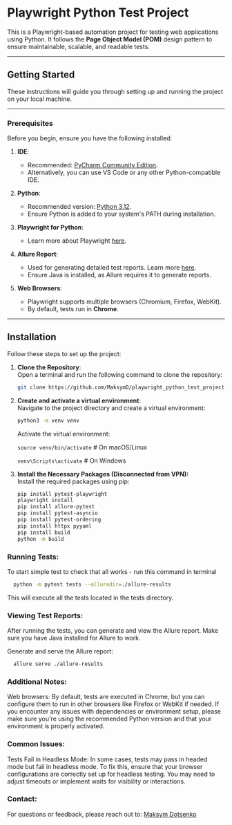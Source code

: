 # Playwright Python Test Project

This is a Playwright-based automation project for testing web applications using Python. It follows the **Page Object Model (POM)** design pattern to ensure maintainable, scalable, and readable tests.

---

## Getting Started

These instructions will guide you through setting up and running the project on your local machine.

---

### Prerequisites

Before you begin, ensure you have the following installed:

1. **IDE**:  
   - Recommended: [PyCharm Community Edition](https://www.jetbrains.com/pycharm/download/?section=windows).  
   - Alternatively, you can use VS Code or any other Python-compatible IDE.

2. **Python**:  
   - Recommended version: [Python 3.12](https://www.python.org/downloads/release/python-3127/).  
   - Ensure Python is added to your system's PATH during installation.

3. **Playwright for Python**:  
   - Learn more about Playwright [here](https://playwright.dev/python/docs/intro).

4. **Allure Report**:  
   - Used for generating detailed test reports. Learn more [here](https://allurereport.org/docs/install/).  
   - Ensure Java is installed, as Allure requires it to generate reports.

5. **Web Browsers**:  
   - Playwright supports multiple browsers (Chromium, Firefox, WebKit).  
   - By default, tests run in **Chrome**.

---

## Installation

Follow these steps to set up the project:

1. **Clone the Repository**:  
   Open a terminal and run the following command to clone the repository:

   ```bash
   git clone https://github.com/MaksymD/playwright_python_test_project.git
   
2. **Create and activate a virtual environment**:  
   Navigate to the project directory and create a virtual environment:

    ```bash
    python3 -m venv venv
    ```
   Activate the virtual environment:

    `source venv/bin/activate`   # On macOS/Linux

    `venv\Scripts\activate` # On Windows

3. **Install the Necessary Packages (Disconnected from VPN):**  
   Install the required packages using pip:

   ```bash
   pip install pytest-playwright
   playwright install
   pip install allure-pytest
   pip install pytest-asyncio
   pip install pytest-ordering
   pip install httpx pyyaml
   pip install build
   python -m build
   
### Running Tests: 
To start simple test to check that all works - run this command in terminal 

```bash
  python -m pytest tests --alluredir=./allure-results  
```
This will execute all the tests located in the tests directory.

### Viewing Test Reports: 
After running the tests, you can generate and view the Allure report. Make sure you have Java installed for Allure to work.

Generate and serve the Allure report:

```bash
  allure serve ./allure-results
```

### Additional Notes: 
Web browsers: By default, tests are executed in Chrome, but you can configure them to run in other browsers like Firefox or WebKit if needed.
If you encounter any issues with dependencies or environment setup, please make sure you're using the recommended Python version and that your environment is properly activated.

### Common Issues:
Tests Fail in Headless Mode:
In some cases, tests may pass in headed mode but fail in headless mode. To fix this, ensure that your browser configurations are correctly set up for headless testing. You may need to adjust timeouts or implement waits for visibility or interactions.

### Contact:
For questions or feedback, please reach out to:
[Maksym Dotsenko](mailto:maksym.dotsenko@atos.net)